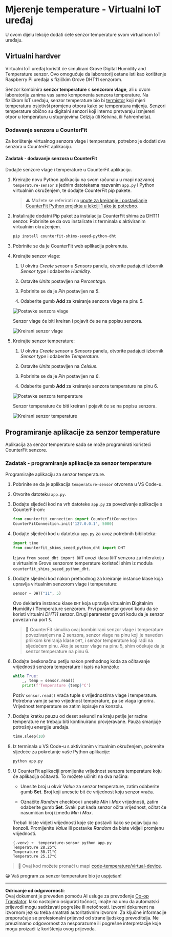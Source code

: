<!--
CO_OP_TRANSLATOR_METADATA:
{
  "original_hash": "70e5a428b607cd5a9a4f422c2a4df03d",
  "translation_date": "2025-08-28T15:15:11+00:00",
  "source_file": "2-farm/lessons/1-predict-plant-growth/virtual-device-temp.md",
  "language_code": "hr"
}
-->
# Mjerenje temperature - Virtualni IoT uređaj

U ovom dijelu lekcije dodati ćete senzor temperature svom virtualnom IoT uređaju.

## Virtualni hardver

Virtualni IoT uređaj koristit će simulirani Grove Digital Humidity and Temperature senzor. Ovo omogućuje da laboratorij ostane isti kao korištenje Raspberry Pi uređaja s fizičkim Grove DHT11 senzorom.

Senzor kombinira **senzor temperature** s **senzorom vlage**, ali u ovom laboratoriju zanima vas samo komponenta senzora temperature. Na fizičkom IoT uređaju, senzor temperature bio bi [termistor](https://wikipedia.org/wiki/Thermistor) koji mjeri temperaturu osjetivši promjenu otpora kako se temperatura mijenja. Senzori temperature obično su digitalni senzori koji interno pretvaraju izmjereni otpor u temperaturu u stupnjevima Celzija (ili Kelvina, ili Fahrenheita).

### Dodavanje senzora u CounterFit

Za korištenje virtualnog senzora vlage i temperature, potrebno je dodati dva senzora u CounterFit aplikaciju.

#### Zadatak - dodavanje senzora u CounterFit

Dodajte senzore vlage i temperature u CounterFit aplikaciju.

1. Kreirajte novu Python aplikaciju na svom računalu u mapi nazvanoj `temperature-sensor` s jednim datotekama nazvanim `app.py` i Python virtualnim okruženjem, te dodajte CounterFit pip pakete.

    > ⚠️ Možete se referirati na [upute za kreiranje i postavljanje CounterFit Python projekta u lekciji 1 ako je potrebno](../../../1-getting-started/lessons/1-introduction-to-iot/virtual-device.md).

1. Instalirajte dodatni Pip paket za instalaciju CounterFit shima za DHT11 senzor. Pobrinite se da ovo instalirate iz terminala s aktiviranim virtualnim okruženjem.

    ```sh
    pip install counterfit-shims-seeed-python-dht
    ```

1. Pobrinite se da je CounterFit web aplikacija pokrenuta.

1. Kreirajte senzor vlage:

    1. U okviru *Create sensor* u *Sensors* panelu, otvorite padajući izbornik *Sensor type* i odaberite *Humidity*.

    1. Ostavite *Units* postavljen na *Percentage*.

    1. Pobrinite se da je *Pin* postavljen na *5*.

    1. Odaberite gumb **Add** za kreiranje senzora vlage na pinu 5.

    ![Postavke senzora vlage](../../../../../translated_images/counterfit-create-humidity-sensor.2750e27b6f30e09cf4e22101defd5252710717620816ab41ba688f91f757c49a.hr.png)

    Senzor vlage će biti kreiran i pojavit će se na popisu senzora.

    ![Kreirani senzor vlage](../../../../../translated_images/counterfit-humidity-sensor.7b12f7f339e430cb26c8211d2dba4ef75261b353a01da0932698b5bebd693f27.hr.png)

1. Kreirajte senzor temperature:

    1. U okviru *Create sensor* u *Sensors* panelu, otvorite padajući izbornik *Sensor type* i odaberite *Temperature*.

    1. Ostavite *Units* postavljen na *Celsius*.

    1. Pobrinite se da je *Pin* postavljen na *6*.

    1. Odaberite gumb **Add** za kreiranje senzora temperature na pinu 6.

    ![Postavke senzora temperature](../../../../../translated_images/counterfit-create-temperature-sensor.199350ed34f7343d79dccbe95eaf6c11d2121f03d1c35ab9613b330c23f39b29.hr.png)

    Senzor temperature će biti kreiran i pojavit će se na popisu senzora.

    ![Kreirani senzor temperature](../../../../../translated_images/counterfit-temperature-sensor.f0560236c96a9016bafce7f6f792476fe3367bc6941a1f7d5811d144d4bcbfff.hr.png)

## Programiranje aplikacije za senzor temperature

Aplikacija za senzor temperature sada se može programirati koristeći CounterFit senzore.

### Zadatak - programiranje aplikacije za senzor temperature

Programirajte aplikaciju za senzor temperature.

1. Pobrinite se da je aplikacija `temperature-sensor` otvorena u VS Code-u.

1. Otvorite datoteku `app.py`.

1. Dodajte sljedeći kod na vrh datoteke `app.py` za povezivanje aplikacije s CounterFit-om:

    ```python
    from counterfit_connection import CounterFitConnection
    CounterFitConnection.init('127.0.0.1', 5000)
    ```

1. Dodajte sljedeći kod u datoteku `app.py` za uvoz potrebnih biblioteka:

    ```python
    import time
    from counterfit_shims_seeed_python_dht import DHT
    ```

    Izjava `from seeed_dht import DHT` uvozi klasu `DHT` senzora za interakciju s virtualnim Grove senzorom temperature koristeći shim iz modula `counterfit_shims_seeed_python_dht`.

1. Dodajte sljedeći kod nakon prethodnog za kreiranje instance klase koja upravlja virtualnim senzorom vlage i temperature:

    ```python
    sensor = DHT("11", 5)
    ```

    Ovo deklarira instancu klase `DHT` koja upravlja virtualnim **D**igitalnim **H**umidity i **T**emperature senzorom. Prvi parametar govori kodu da se koristi virtualni *DHT11* senzor. Drugi parametar govori kodu da je senzor povezan na port `5`.

    > 💁 CounterFit simulira ovaj kombinirani senzor vlage i temperature povezivanjem na 2 senzora, senzor vlage na pinu koji je naveden prilikom kreiranja klase `DHT`, i senzor temperature koji radi na sljedećem pinu. Ako je senzor vlage na pinu 5, shim očekuje da je senzor temperature na pinu 6.

1. Dodajte beskonačnu petlju nakon prethodnog koda za očitavanje vrijednosti senzora temperature i ispis na konzolu:

    ```python
    while True:
        _, temp = sensor.read()
        print(f'Temperature {temp}°C')
    ```

    Poziv `sensor.read()` vraća tuple s vrijednostima vlage i temperature. Potrebna vam je samo vrijednost temperature, pa se vlaga ignorira. Vrijednost temperature se zatim ispisuje na konzolu.

1. Dodajte kratku pauzu od deset sekundi na kraju petlje jer razine temperature ne trebaju biti kontinuirano provjeravane. Pauza smanjuje potrošnju energije uređaja.

    ```python
    time.sleep(10)
    ```

1. Iz terminala u VS Code-u s aktiviranim virtualnim okruženjem, pokrenite sljedeće za pokretanje vaše Python aplikacije:

    ```sh
    python app.py
    ```

1. U CounterFit aplikaciji promijenite vrijednost senzora temperature koju će aplikacija očitavati. To možete učiniti na dva načina:

    * Unesite broj u okvir *Value* za senzor temperature, zatim odaberite gumb **Set**. Broj koji unesete bit će vrijednost koju senzor vraća.

    * Označite *Random* checkbox i unesite *Min* i *Max* vrijednosti, zatim odaberite gumb **Set**. Svaki put kada senzor očita vrijednost, očitat će nasumičan broj između *Min* i *Max*.

    Trebali biste vidjeti vrijednosti koje ste postavili kako se pojavljuju na konzoli. Promijenite *Value* ili postavke *Random* da biste vidjeli promjenu vrijednosti.

    ```output
    (.venv) ➜  temperature-sensor python app.py
    Temperature 28.25°C
    Temperature 30.71°C
    Temperature 25.17°C
    ```

> 💁 Ovaj kod možete pronaći u mapi [code-temperature/virtual-device](../../../../../2-farm/lessons/1-predict-plant-growth/code-temperature/virtual-device).

😀 Vaš program za senzor temperature bio je uspješan!

---

**Odricanje od odgovornosti**:  
Ovaj dokument je preveden pomoću AI usluge za prevođenje [Co-op Translator](https://github.com/Azure/co-op-translator). Iako nastojimo osigurati točnost, imajte na umu da automatski prijevodi mogu sadržavati pogreške ili netočnosti. Izvorni dokument na izvornom jeziku treba smatrati autoritativnim izvorom. Za ključne informacije preporučuje se profesionalni prijevod od strane ljudskog prevoditelja. Ne preuzimamo odgovornost za nesporazume ili pogrešne interpretacije koje mogu proizaći iz korištenja ovog prijevoda.